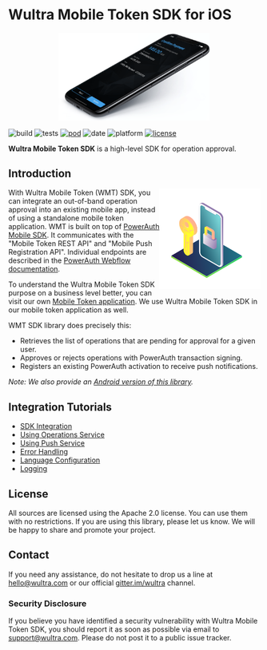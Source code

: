 # Wultra Mobile Token SDK for iOS

<!-- begin remove -->
<p align="center"><img src="images/intro.png" alt="Wultra Mobile Token SDK for Android" width="60%" /></p>

![build](https://github.com/wultra/mtoken-sdk-ios/workflows/build/badge.svg) ![tests](https://github.com/wultra/mtoken-sdk-ios/workflows/tests/badge.svg) [![pod](https://img.shields.io/cocoapods/v/WultraMobileTokenSDK)](https://cocoapods.org/pods/WultraMobileTokenSDK) ![date](https://img.shields.io/github/release-date/wultra/mtoken-sdk-ios) ![platform](https://img.shields.io/cocoapods/p/WultraMobileTokenSDK) [![license](https://img.shields.io/github/license/wultra/mtoken-sdk-ios)](LICENSE)  

__Wultra Mobile Token SDK__ is a high-level SDK for operation approval.
<!-- end -->

## Introduction
 
<!-- begin remove -->
<img align="right" src="images/il-mobile-token.svg" width="40%" />
<!-- end -->
 
With Wultra Mobile Token (WMT) SDK, you can integrate an out-of-band operation approval into an existing mobile app, instead of using a standalone mobile token application. WMT is built on top of [PowerAuth Mobile SDK](https://github.com/wultra/powerauth-mobile-sdk). It communicates with the "Mobile Token REST API" and "Mobile Push Registration API". Individual endpoints are described in the [PowerAuth Webflow documentation](https://github.com/wultra/powerauth-webflow/).

To understand the Wultra Mobile Token SDK purpose on a business level better, you can visit our own [Mobile Token application](https://www.wultra.com/mobile-token). We use Wultra Mobile Token SDK in our mobile token application as well.

WMT SDK library does precisely this:

- Retrieves the list of operations that are pending for approval for a given user.
- Approves or rejects operations with PowerAuth transaction signing.
- Registers an existing PowerAuth activation to receive push notifications.

_Note: We also provide an [Android version of this library](https://github.com/wultra/mtoken-sdk-android)._

## Integration Tutorials
- [SDK Integration](SDK-Integration.md)
- [Using Operations Service](Using-Operations-Service.md)
- [Using Push Service](Using-Push-Service.md)
- [Error Handling](Error-Handling.md)
- [Language Configuration](Language-Configuration.md)
- [Logging](Logging.md)

## License

All sources are licensed using the Apache 2.0 license. You can use them with no restrictions. If you are using this library, please let us know. We will be happy to share and promote your project.

## Contact

If you need any assistance, do not hesitate to drop us a line at [hello@wultra.com](mailto:hello@wultra.com) or our official [gitter.im/wultra](https://gitter.im/wultra) channel.

### Security Disclosure

If you believe you have identified a security vulnerability with Wultra Mobile Token SDK, you should report it as soon as possible via email to [support@wultra.com](mailto:support@wultra.com). Please do not post it to a public issue tracker.
